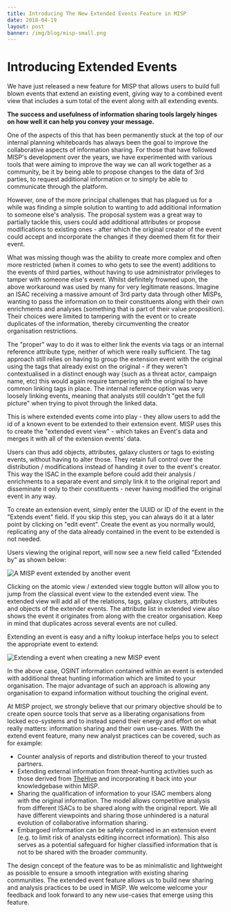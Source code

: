 ```yaml
---
title: Introducing The New Extended Events Feature in MISP
date: 2018-04-19
layout: post
banner: /img/blog/misp-small.png
---
```


# Introducing Extended Events

We have just released a new feature for MISP that allows users to build full blown events that extend an existing event, giving way to a combined event view that includes a sum total of the event along with all extending events.

**The success and usefulness of information sharing tools largely hinges on how well it can help you convey your message.**

One of the aspects of this that has been permanently stuck at the top of our internal planning whiteboards has always been the goal to improve the collaborative aspects of information sharing.
For those that have followed MISP's development over the years, we have experimented with various tools that were aiming to improve the way we can all work together as a community, be it by being able to propose changes to the data of 3rd parties, to request additional information or to simply be able to communicate through the platform.

However, one of the more principal challenges that has plagued us for a while was finding a simple solution to wanting to add additional information to someone else's analysis. The proposal system was a great way to partially tackle this, users could add additional attributes or propose modifications to existing ones - after which the original creator of the event could accept and incorporate the changes if they deemed them fit for their event.

What was missing though was the ability to create more complex and often more restricted (when it comes to who gets to see the event) additions to the events of third parties, without having to use administrator privileges to tamper with someone else's event. Whilst definitely frowned upon, the above workaround was used by many for very legitimate reasons. Imagine an ISAC receiving a massive amount of 3rd party data through other MISPs, wanting to pass the information on to their constituents along with their own enrichments and analyses (something that is part of their value proposition). Their choices were limited to tampering with the event or to create duplicates of the information, thereby circumventing the creator organisation restrictions.

The "proper" way to do it was to either link the events via tags or an internal reference attribute type, neither of which were really sufficient. The tag approach still relies on having to group the extension event with the original using the tags that already exist on the original - if they weren't contextualised in a distinct enough way (such as a threat actor, campaign name, etc) this would again require tampering with the original to have common linking tags in place. The internal reference option was very loosely linking events, meaning that analysts still couldn't "get the full picture" when trying to pivot through the linked data.

This is where extended events come into play - they allow users to add the id of a known event to be extended to their extension event. MISP uses this to create the "extended event view" - which takes an Event's data and merges it with all of the extension events' data.

Users can thus add objects, attributes, galaxy clusters or tags to existing events, without having to alter those. They retain full control over the distribution / modifications instead of handing it over to the event's creator. This way the ISAC in the example before could add their analysis / enrichments to a separate event and simply link it to the original report and disseminate it only to their constituents - never having modified the original event in any way.

To create an extension event, simply enter the UUID or ID of the event in the "Extends event" field. If you skip this step, you can always do it at a later point by clicking on "edit event". Create the event as you normally would, replicating any of the data already contained in the event to be extended is not needed.

Users viewing the original report, will now see a new field called "Extended by" as shown below:

![A MISP event extended by another event](/img/blog/extended.png "{class='img-responsive'}")

Clicking on the atomic view / extended view toggle button will allow you to jump from the classical event view to the extended event view. The extended view will add all of the relations, tags, galaxy clusters, attributes and objects of the extender events. The attribute list in extended view also shows the event it originates from along with the creator organisation. Keep in mind that duplicates across several events are not culled.

Extending an event is easy and a nifty lookup interface helps you to select the appropriate event to extend:

![Extending a event when creating a new MISP event](/img/blog/extendadd.png "{class='img-responsive'}")

In the above case, OSINT information contained within an event is extended with additional threat hunting information which are limited to your organisation. The major advantage of such an approach is allowing any organisation to expand information without touching the original event.

At MISP project, we strongly believe that our primary objective should be to create open source tools that serve as a liberating organisations from locked eco-systems and to instead spend their energy and effort on what really matters: information sharing and their own use-cases. With the extend event feature, many new analyst practices can be covered, such as for example:

- Counter analysis of reports and distribution thereof to your trusted partners.
- Extending external information from threat-hunting activities such as those derived from [TheHive](https://thehive-project.org/) and incorporating it back into your knowledgebase within MISP.
- Sharing the qualification of information to your ISAC members along with the original information. The model allows competitive analysis from different ISACs to be shared along with the original report. We all have different viewpoints and sharing those unhindered is a natural evolution of collaborative information sharing.
- Embargoed information can be safely contained in an extension event (e.g. to limit risk of analysts editing incorrect information). This also serves as a potential safeguard for higher classified information that is not to be shared with the broader community.

The design concept of the feature was to be as minimalistic and lightweight as possible to ensure a smooth integration with existing sharing communities. The extended event feature allows us to build new sharing and analysis practices to be used in MISP. We welcome welcome your feedback and look forward to any new use-cases that emerge using this feature.

